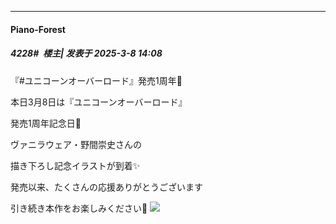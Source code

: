 ﻿
*****

####  Piano-Forest  
##### 4228#         楼主| 发表于 2025-3-8 14:08

『#ユニコーンオーバーロード』発売1周年🎉

本日3月8日は『ユニコーンオーバーロード』

発売1周年記念日👑

ヴァニラウェア・野間崇史さんの

描き下ろし記念イラストが到着✨

発売以来、たくさんの応援ありがとうございます

引き続き本作をお楽しみください🦄
<img src="https://p.sda1.dev/22/8ea8af4cf2401c5b68aa1a6638747099/20250308_140719.jpg" referrerpolicy="no-referrer">


